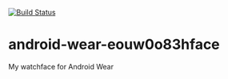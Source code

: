 [![Build Status](https://travis-ci.org/eouw0o83hf/android-wear-eouw0o83hface.svg?branch=master)](https://travis-ci.org/eouw0o83hf/android-wear-eouw0o83hface)

# android-wear-eouw0o83hface
My watchface for Android Wear

